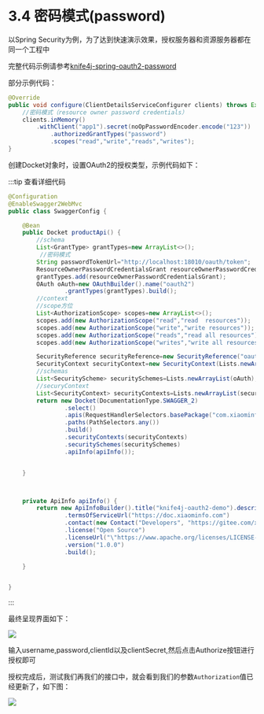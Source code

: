 # 3.4 密码模式(password)

以Spring Security为例，为了达到快速演示效果，授权服务器和资源服务器都在同一个工程中

完整代码示例请参考[knife4j-spring-oauth2-password](https://gitee.com/xiaoym/swagger-bootstrap-ui-demo/tree/master/knife4j-spring-oauth2-password)


部分示例代码：
```java
@Override
public void configure(ClientDetailsServiceConfigurer clients) throws Exception {
    //密码模式（resource owner password credentials）
    clients.inMemory()
        .withClient("app1").secret(noOpPasswordEncoder.encode("123"))
            .authorizedGrantTypes("password")
            .scopes("read","write","reads","writes");
}
```

创建Docket对象时，设置OAuth2的授权类型，示例代码如下：

:::tip 查看详细代码
```java
@Configuration
@EnableSwagger2WebMvc
public class SwaggerConfig {

    @Bean
    public Docket productApi() {
        //schema
        List<GrantType> grantTypes=new ArrayList<>();
         //密码模式
        String passwordTokenUrl="http://localhost:18010/oauth/token";
        ResourceOwnerPasswordCredentialsGrant resourceOwnerPasswordCredentialsGrant=new ResourceOwnerPasswordCredentialsGrant(passwordTokenUrl);
        grantTypes.add(resourceOwnerPasswordCredentialsGrant);
        OAuth oAuth=new OAuthBuilder().name("oauth2")
                .grantTypes(grantTypes).build();
        //context
        //scope方位
        List<AuthorizationScope> scopes=new ArrayList<>();
        scopes.add(new AuthorizationScope("read","read  resources"));
        scopes.add(new AuthorizationScope("write","write resources"));
        scopes.add(new AuthorizationScope("reads","read all resources"));
        scopes.add(new AuthorizationScope("writes","write all resources"));

        SecurityReference securityReference=new SecurityReference("oauth2",scopes.toArray(new AuthorizationScope[]{}));
        SecurityContext securityContext=new SecurityContext(Lists.newArrayList(securityReference),PathSelectors.ant("/api/**"));
        //schemas
        List<SecurityScheme> securitySchemes=Lists.newArrayList(oAuth);
        //securyContext
        List<SecurityContext> securityContexts=Lists.newArrayList(securityContext);
        return new Docket(DocumentationType.SWAGGER_2)
                .select()
                .apis(RequestHandlerSelectors.basePackage("com.xiaominfo.knife4j.oauth2.web"))
                .paths(PathSelectors.any())
                .build()
                .securityContexts(securityContexts)
                .securitySchemes(securitySchemes)
                .apiInfo(apiInfo());


    }



    private ApiInfo apiInfo() {
        return new ApiInfoBuilder().title("knife4j-oauth2-demo").description("")
                .termsOfServiceUrl("https://doc.xiaominfo.com")
                .contact(new Contact("Developers", "https://gitee.com/xiaoym/knife4j", ""))
                .license("Open Source")
                .licenseUrl("\"https://www.apache.org/licenses/LICENSE-2.0")
                .version("1.0.0")
                .build();

    }


}
```
:::


最终呈现界面如下：

![](/knife4j/assert/oauth2/password.png)

输入username,password,clientId以及clientSecret,然后点击Authorize按钮进行授权即可

授权完成后，测试我们再我们的接口中，就会看到我们的参数`Authorization`值已经更新了，如下图：

![](/knife4j/assert/oauth2/grantcode2.png)

